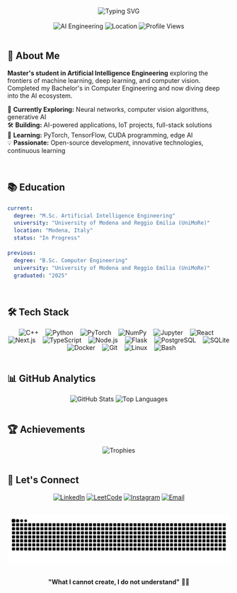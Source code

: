 <div align="center">

<img src="https://readme-typing-svg.demolab.com?font=Fira+Code&weight=600&size=28&duration=3000&pause=1000&color=6366F1&center=true&vCenter=true&random=false&width=600&lines=Hi+%F0%9F%91%8B+I'm+Marin+Cervinschi;AI+Engineering+Student+%F0%9F%A4%96;Always+Learning%2C+Always+Building" alt="Typing SVG" />

</div>

<br/>

<div align="center">
  <img src="https://img.shields.io/badge/AI_Engineering-Master's_Student-6366F1?style=for-the-badge&logo=graduation-cap&logoColor=white" alt="AI Engineering"/>
  <img src="https://img.shields.io/badge/UniMoRe-Modena%2C_Italy-22C55E?style=for-the-badge&logo=google-maps&logoColor=white" alt="Location"/>
  <img src="https://komarev.com/ghpvc/?username=MarinCervinschi&style=for-the-badge&color=6366F1" alt="Profile Views"/>
</div>

<br/>

## 🎯 About Me

**Master's student in Artificial Intelligence Engineering** exploring the frontiers of machine learning, deep learning, and computer vision. Completed my Bachelor's in Computer Engineering and now diving deep into the AI ecosystem.

🔬 **Currently Exploring:** Neural networks, computer vision algorithms, generative AI  
🛠️ **Building:** AI-powered applications, IoT projects, full-stack solutions  
🌱 **Learning:** PyTorch, TensorFlow, CUDA programming, edge AI  
💡 **Passionate:** Open-source development, innovative technologies, continuous learning

<br/>

## 📚 Education

```yaml
current:
  degree: "M.Sc. Artificial Intelligence Engineering"
  university: "University of Modena and Reggio Emilia (UniMoRe)"
  location: "Modena, Italy"
  status: "In Progress"
  
previous:
  degree: "B.Sc. Computer Engineering"
  university: "University of Modena and Reggio Emilia (UniMoRe)"
  graduated: "2025"
```

<br/>

## 🛠️ Tech Stack

<div align="center">
  <img src="https://cdn.jsdelivr.net/gh/devicons/devicon/icons/cplusplus/cplusplus-original.svg" height="35" alt="C++"/>
  <img width="8"/>
  <img src="https://cdn.jsdelivr.net/gh/devicons/devicon/icons/python/python-original.svg" height="35" alt="Python"/>
  <img width="8"/>
  <img src="https://cdn.jsdelivr.net/gh/devicons/devicon/icons/pytorch/pytorch-original.svg" height="35" alt="PyTorch"/>
  <img width="8"/>
  <img src="https://cdn.jsdelivr.net/gh/devicons/devicon/icons/numpy/numpy-original.svg" height="35" alt="NumPy"/>
  <img width="8"/>
  <img src="https://cdn.jsdelivr.net/gh/devicons/devicon/icons/jupyter/jupyter-original.svg" height="35" alt="Jupyter"/>
  <img width="8"/>
  <img src="https://cdn.jsdelivr.net/gh/devicons/devicon/icons/react/react-original.svg" height="35" alt="React"/>
  <img width="8"/>
  <img src="https://cdn.jsdelivr.net/gh/devicons/devicon/icons/nextjs/nextjs-original.svg" height="35" alt="Next.js"/>
  <img width="8"/>
  <img src="https://cdn.jsdelivr.net/gh/devicons/devicon/icons/typescript/typescript-original.svg" height="35" alt="TypeScript"/>
  <img width="8"/>
  <img src="https://cdn.jsdelivr.net/gh/devicons/devicon/icons/nodejs/nodejs-original.svg" height="35" alt="Node.js"/>
  <img width="8"/>
  <img src="https://skillicons.dev/icons?i=flask" height="35" alt="Flask"/>
  <img width="8"/>
  <img src="https://cdn.jsdelivr.net/gh/devicons/devicon/icons/postgresql/postgresql-original.svg" height="35" alt="PostgreSQL"/>
  <img width="8"/>
  <img src="https://cdn.jsdelivr.net/gh/devicons/devicon/icons/sqlite/sqlite-original.svg" height="35" alt="SQLite"/>
  <img width="8"/>
  <img src="https://cdn.jsdelivr.net/gh/devicons/devicon/icons/docker/docker-original.svg" height="35" alt="Docker"/>
  <img width="8"/>
  <img src="https://cdn.jsdelivr.net/gh/devicons/devicon/icons/git/git-original.svg" height="35" alt="Git"/>
  <img width="8"/>
  <img src="https://cdn.jsdelivr.net/gh/devicons/devicon/icons/linux/linux-original.svg" height="35" alt="Linux"/>
  <img width="8"/>
  <img src="https://cdn.simpleicons.org/gnubash/4EAA25" height="35" alt="Bash"/>
</div>

<br/>

## 📊 GitHub Analytics

<div align="center">
  <img height="180em" src="https://github-readme-stats.vercel.app/api?username=MarinCervinschi&show_icons=true&theme=tokyonight&hide_border=true&count_private=true&include_all_commits=true" alt="GitHub Stats"/>
  <img height="180em" src="https://github-readme-stats.vercel.app/api/top-langs/?username=MarinCervinschi&layout=compact&theme=tokyonight&hide_border=true&langs_count=8" alt="Top Languages"/>
</div>

<br/>

## 🏆 Achievements

<div align="center">
  <img src="https://github-profile-trophy.vercel.app/?username=MarinCervinschi&theme=tokyonight&no-frame=true&no-bg=true&row=1&column=7" alt="Trophies"/>
</div>

<br/>

## 🤝 Let's Connect

<div align="center">

[![LinkedIn](https://img.shields.io/badge/LinkedIn-0077B5?style=for-the-badge&logo=linkedin&logoColor=white)](https://www.linkedin.com/in/marin-cervinschi/)
[![LeetCode](https://img.shields.io/badge/LeetCode-FFA116?style=for-the-badge&logo=leetcode&logoColor=white)](https://www.leetcode.com/MarinCervinschi/)
[![Instagram](https://img.shields.io/badge/Instagram-E4405F?style=for-the-badge&logo=instagram&logoColor=white)](https://www.instagram.com/marin_cervinschi/)
[![Email](https://img.shields.io/badge/ProtonMail-6366F1?style=for-the-badge&logo=protonmail&logoColor=white)](mailto:marin@protonmail.com)

</div>

<br/>

<div align="center">
  
<img src="https://raw.githubusercontent.com/MarinCervinschi/MarinCervinschi/output/snake.svg" alt="Snake animation"/>

</div>

<br/>

<div align="center">
  
**"What I cannot create, I do not understand"** ✍🏻

</div>
